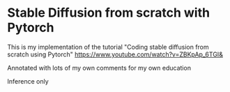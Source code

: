 # Stable Diffusion from scratch with Pytorch

This is my implementation of the tutorial "Coding stable diffusion from scratch using Pytorch" https://www.youtube.com/watch?v=ZBKpAp_6TGI&

Annotated with lots of my own comments for my own education 

Inference only
